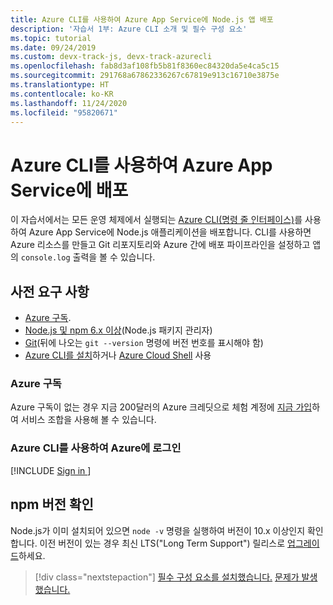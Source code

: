 ```yaml
---
title: Azure CLI를 사용하여 Azure App Service에 Node.js 앱 배포
description: '자습서 1부: Azure CLI 소개 및 필수 구성 요소'
ms.topic: tutorial
ms.date: 09/24/2019
ms.custom: devx-track-js, devx-track-azurecli
ms.openlocfilehash: fab8d3af108fb5b81f8360ec84320da5e4ca5c15
ms.sourcegitcommit: 291768a67862336267c67819e913c16710e3875e
ms.translationtype: HT
ms.contentlocale: ko-KR
ms.lasthandoff: 11/24/2020
ms.locfileid: "95820671"
---
```

# <a name="deploy-to-azure-app-service-using-the-azure-cli"></a>Azure CLI를 사용하여 Azure App Service에 배포

이 자습서에서는 모든 운영 체제에서 실행되는 [Azure CLI(명령 줄 인터페이스)](/cli/azure/overview?view=azure-cli-latest)를 사용하여 Azure App Service에 Node.js 애플리케이션을 배포합니다. CLI를 사용하면 Azure 리소스를 만들고 Git 리포지토리와 Azure 간에 배포 파이프라인을 설정하고 앱의 `console.log` 출력을 볼 수 있습니다.

## <a name="prerequisites"></a>사전 요구 사항

- [Azure 구독](#azure-subscription).
- [Node.js 및 npm 6.x 이상](https://nodejs.org/en/download)(Node.js 패키지 관리자)
- [Git](https://git-scm.com/downloads)(뒤에 나오는 `git --version` 명령에 버전 번호를 표시해야 함)
- [Azure CLI를 설치](/cli/azure/install-azure-cli)하거나 [Azure Cloud Shell](https://shell.azure.com.) 사용

### <a name="azure-subscription"></a>Azure 구독

Azure 구독이 없는 경우 지금 200달러의 Azure 크레딧으로 체험 계정에 [지금 가입](https://azure.microsoft.com/free/?utm_source=campaign&utm_campaign=vscode-tutorial-node-git&mktingSource=vscode-tutorial-node-git)하여 서비스 조합을 사용해 볼 수 있습니다.

### <a name="sign-in-to-azure-with-azure-cli"></a>Azure CLI를 사용하여 Azure에 로그인

[!INCLUDE [Sign in ](../azure-cli/includes/interactive-login.md)]

## <a name="check-npm-version"></a>npm 버전 확인

Node.js가 이미 설치되어 있으면 `node -v` 명령을 실행하여 버전이 10.x 이상인지 확인합니다. 이전 버전이 있는 경우 최신 LTS("Long Term Support") 릴리스로 [업그레이드](https://nodejs.org/en/download/)하세요.

> [!div class="nextstepaction"]
> [필수 구성 요소를 설치했습니다.](tutorial-vscode-azure-cli-node-02.md) [문제가 발생했습니다.](https://www.research.net/r/PWZWZ52?tutorial=node-deployment&step=getting-started)
